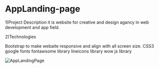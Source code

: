 # AppLanding-page
1)Project Description it is website for creative and design agancy in web development and app field.

2)Technologies

Bootstrap to make webaite responsive and align with all screen size.
CSS3
google fonts
fontawsome library
lineicons library
wow js library

![AppLandingPage](https://github.com/user-attachments/assets/9b376e8a-80c0-46a4-9018-3690907bae5c)

